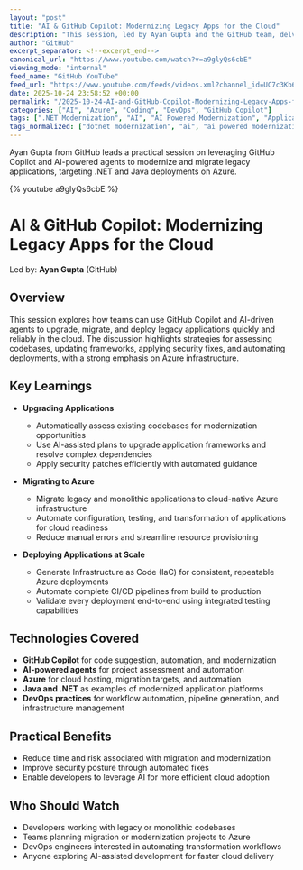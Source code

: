 ```yaml
---
layout: "post"
title: "AI & GitHub Copilot: Modernizing Legacy Apps for the Cloud"
description: "This session, led by Ayan Gupta and the GitHub team, delves into how GitHub Copilot and AI-powered agents accelerate the modernization of legacy applications. Covering upgrades of codebases, framework migration, security fixes, and automation of deployments to Azure, the video demonstrates streamlining complex modernization workflows for technologies like Java and .NET."
author: "GitHub"
excerpt_separator: <!--excerpt_end-->
canonical_url: "https://www.youtube.com/watch?v=a9glyQs6cbE"
viewing_mode: "internal"
feed_name: "GitHub YouTube"
feed_url: "https://www.youtube.com/feeds/videos.xml?channel_id=UC7c3Kb6jYCRj4JOHHZTxKsQ"
date: 2025-10-24 23:58:52 +00:00
permalink: "/2025-10-24-AI-and-GitHub-Copilot-Modernizing-Legacy-Apps-for-the-Cloud.html"
categories: ["AI", "Azure", "Coding", "DevOps", "GitHub Copilot"]
tags: [".NET Modernization", "AI", "AI Powered Modernization", "Application Modernization", "Azure", "Azure Deployment", "CI/CD Automation", "Cloud Migration", "Code Assessment", "Coding", "DevOps", "DevOps Workflow", "GitHub Copilot", "IaC", "Java Modernization", "Legacy Codebase", "Security Fixes", "Upgrade Automation", "Videos"]
tags_normalized: ["dotnet modernization", "ai", "ai powered modernization", "application modernization", "azure", "azure deployment", "cislashcd automation", "cloud migration", "code assessment", "coding", "devops", "devops workflow", "github copilot", "iac", "java modernization", "legacy codebase", "security fixes", "upgrade automation", "videos"]
---
```


Ayan Gupta from GitHub leads a practical session on leveraging GitHub Copilot and AI-powered agents to modernize and migrate legacy applications, targeting .NET and Java deployments on Azure.<!--excerpt_end-->

{% youtube a9glyQs6cbE %}

# AI & GitHub Copilot: Modernizing Legacy Apps for the Cloud

Led by: **Ayan Gupta** (GitHub)

## Overview

This session explores how teams can use GitHub Copilot and AI-driven agents to upgrade, migrate, and deploy legacy applications quickly and reliably in the cloud. The discussion highlights strategies for assessing codebases, updating frameworks, applying security fixes, and automating deployments, with a strong emphasis on Azure infrastructure.

## Key Learnings

- **Upgrading Applications**
  - Automatically assess existing codebases for modernization opportunities
  - Use AI-assisted plans to upgrade application frameworks and resolve complex dependencies
  - Apply security patches efficiently with automated guidance

- **Migrating to Azure**
  - Migrate legacy and monolithic applications to cloud-native Azure infrastructure
  - Automate configuration, testing, and transformation of applications for cloud readiness
  - Reduce manual errors and streamline resource provisioning

- **Deploying Applications at Scale**
  - Generate Infrastructure as Code (IaC) for consistent, repeatable Azure deployments
  - Automate complete CI/CD pipelines from build to production
  - Validate every deployment end-to-end using integrated testing capabilities

## Technologies Covered

- **GitHub Copilot** for code suggestion, automation, and modernization
- **AI-powered agents** for project assessment and automation
- **Azure** for cloud hosting, migration targets, and automation
- **Java and .NET** as examples of modernized application platforms
- **DevOps practices** for workflow automation, pipeline generation, and infrastructure management

## Practical Benefits

- Reduce time and risk associated with migration and modernization
- Improve security posture through automated fixes
- Enable developers to leverage AI for more efficient cloud adoption

## Who Should Watch

- Developers working with legacy or monolithic codebases
- Teams planning migration or modernization projects to Azure
- DevOps engineers interested in automating transformation workflows
- Anyone exploring AI-assisted development for faster cloud delivery

